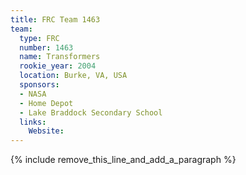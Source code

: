 ```yaml
---
title: FRC Team 1463
team:
  type: FRC
  number: 1463
  name: Transformers
  rookie_year: 2004
  location: Burke, VA, USA
  sponsors:
  - NASA
  - Home Depot
  - Lake Braddock Secondary School
  links:
    Website:
---
```


{% include remove_this_line_and_add_a_paragraph %}